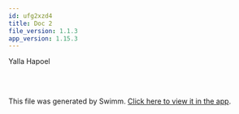 ```yaml
---
id: ufg2xzd4
title: Doc 2
file_version: 1.1.3
app_version: 1.15.3
---
```


Yalla Hapoel

<br/>

<br/>

This file was generated by Swimm. [Click here to view it in the app](https://swimm-web-app.web.app/repos/Z2l0aHViJTNBJTNBZWNvbW0lM0ElM0Ftb3NoaWtzd2ltbQ==/docs/ufg2xzd4).

